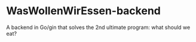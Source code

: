 # WasWollenWirEssen-backend
A backend in Go/gin that solves the 2nd ultimate program: what should we eat?
